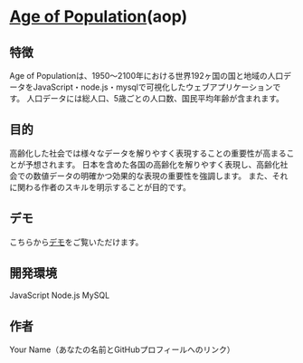 # [Age of Population](http://tk2-233-26141.vs.sakura.ne.jp/aop/index.html?location=japan&year=2024&rank=medium)(aop)

## 特徴
Age of Populationは、1950～2100年における世界192ヶ国の国と地域の人口データをJavaScript・node.js・mysqlで可視化したウェブアプリケーションです。
人口データには総人口、5歳ごとの人口数、国民平均年齢が含まれます。

## 目的
高齢化した社会では様々なデータを解りやすく表現することの重要性が高まることが予想されます。
日本を含めた各国の高齢化を解りやすく表現し、高齢化社会での数値データの明確かつ効果的な表現の重要性を強調します。
また、それに関わる作者のスキルを明示することが目的です。

## デモ
こちらから[デモ](http://tk2-233-26141.vs.sakura.ne.jp/aop/index.html?location=japan&year=2024&rank=medium)をご覧いただけます。

## 開発環境
JavaScript
Node.js
MySQL

## 作者
Your Name（あなたの名前とGitHubプロフィールへのリンク）

